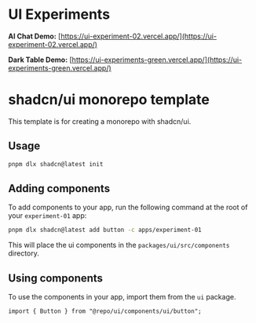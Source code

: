 # UI Experiments

**AI Chat Demo:** [https://ui-experiment-02.vercel.app/](https://ui-experiment-02.vercel.app/)

**Dark Table Demo:** [https://ui-experiments-green.vercel.app/](https://ui-experiments-green.vercel.app/)

# shadcn/ui monorepo template

This template is for creating a monorepo with shadcn/ui.

## Usage

```bash
pnpm dlx shadcn@latest init
```

## Adding components

To add components to your app, run the following command at the root of your `experiment-01` app:

```bash
pnpm dlx shadcn@latest add button -c apps/experiment-01
```

This will place the ui components in the `packages/ui/src/components` directory.

## Using components

To use the components in your app, import them from the `ui` package.

```tsx
import { Button } from "@repo/ui/components/ui/button";
```
